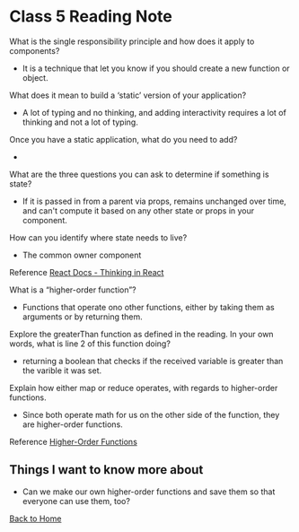 # Class 5 Reading Note

What is the single responsibility principle and how does it apply to components?

- It is a technique that let you know if you should create a new function or object.

What does it mean to build a ‘static’ version of your application?

- A lot of typing and no thinking, and adding interactivity requires a lot of thinking and not a lot of typing.

Once you have a static application, what do you need to add?

- 

What are the three questions you can ask to determine if something is state?

- If it is passed in from a parent via props, remains unchanged over time, and can't compute it based on any other state or props in your component.

How can you identify where state needs to live?

- The common owner component

Reference [React Docs - Thinking in React](https://reactjs.org/docs/thinking-in-react.html)  

What is a “higher-order function”?

- Functions that operate ono other functions, either by taking them as arguments or by returning them.

Explore the greaterThan function as defined in the reading. In your own words, what is line 2 of this function doing?

- returning a boolean that checks if the received variable is greater than the varible it was set.

Explain how either map or reduce operates, with regards to higher-order functions.

- Since both operate math for us on the other side of the function, they are higher-order functions.

Reference [Higher-Order Functions](https://eloquentjavascript.net/05_higher_order.html#h_xxCc98lOBK)  

## Things I want to know more about

- Can we make our own higher-order functions and save them so that everyone can use them, too?

[Back to Home](../../README.md)
